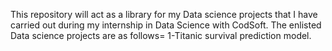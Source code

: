 This repository will act as a library for my Data science projects that I have carried out during my internship in Data Science with CodSoft.
The enlisted Data science projects are as follows=
1-Titanic survival prediction model.
